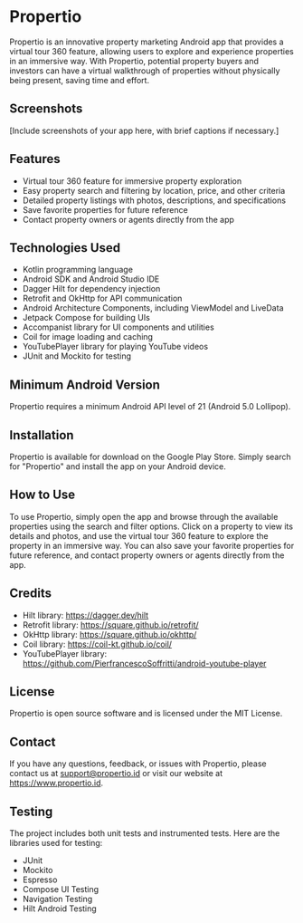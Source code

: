 # Propertio

Propertio is an innovative property marketing Android app that provides a virtual tour 360 feature, allowing users to explore and experience properties in an immersive way. With Propertio, potential property buyers and investors can have a virtual walkthrough of properties without physically being present, saving time and effort.

## Screenshots

[Include screenshots of your app here, with brief captions if necessary.]

## Features

- Virtual tour 360 feature for immersive property exploration
- Easy property search and filtering by location, price, and other criteria
- Detailed property listings with photos, descriptions, and specifications
- Save favorite properties for future reference
- Contact property owners or agents directly from the app

## Technologies Used

- Kotlin programming language
- Android SDK and Android Studio IDE
- Dagger Hilt for dependency injection
- Retrofit and OkHttp for API communication
- Android Architecture Components, including ViewModel and LiveData
- Jetpack Compose for building UIs
- Accompanist library for UI components and utilities
- Coil for image loading and caching
- YouTubePlayer library for playing YouTube videos
- JUnit and Mockito for testing

## Minimum Android Version

Propertio requires a minimum Android API level of 21 (Android 5.0 Lollipop).

## Installation

Propertio is available for download on the Google Play Store. Simply search for "Propertio" and install the app on your Android device.

## How to Use

To use Propertio, simply open the app and browse through the available properties using the search and filter options. Click on a property to view its details and photos, and use the virtual tour 360 feature to explore the property in an immersive way. You can also save your favorite properties for future reference, and contact property owners or agents directly from the app.

## Credits

- Hilt library: https://dagger.dev/hilt
- Retrofit library: https://square.github.io/retrofit/
- OkHttp library: https://square.github.io/okhttp/
- Coil library: https://coil-kt.github.io/coil/
- YouTubePlayer library: https://github.com/PierfrancescoSoffritti/android-youtube-player

## License

Propertio is open source software and is licensed under the MIT License.

## Contact

If you have any questions, feedback, or issues with Propertio, please contact us at support@propertio.id or visit our website at https://www.propertio.id.

## Testing

The project includes both unit tests and instrumented tests. Here are the libraries used for testing:

- JUnit
- Mockito
- Espresso
- Compose UI Testing
- Navigation Testing
- Hilt Android Testing
